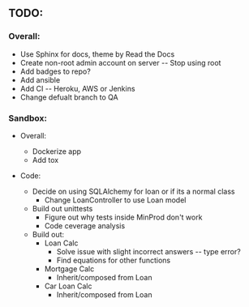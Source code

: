 ## TODO:

### Overall:
* Use Sphinx for docs, theme by Read the Docs
* Create non-root admin account on server -- Stop using root
* Add badges to repo?
* Add ansible
* Add CI -- Heroku, AWS or Jenkins
* Change defualt branch to QA

### Sandbox:
* Overall:
  * Dockerize app
  * Add tox

* Code:
  * Decide on using SQLAlchemy for loan or if its a normal class
	  * Change LoanController to use Loan model
  * Build out unittests
    * Figure out why tests inside MinProd don't work
    * Code ceverage analysis
  * Build out:
    * Loan Calc
      * Solve issue with slight incorrect answers -- type error?
      * Find equations for other functions
    * Mortgage Calc
      * Inherit/composed from Loan
    * Car Loan Calc
      * Inherit/composed from Loan
